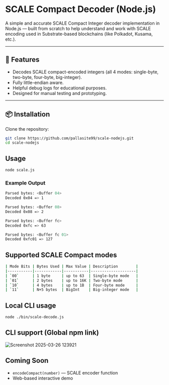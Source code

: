 # SCALE Compact Decoder (Node.js)

A simple and accurate SCALE Compact Integer decoder implementation in Node.js — built from scratch to help understand and work with SCALE encoding used in Substrate-based blockchains (like Polkadot, Kusama, etc.).

---

## 🚀 Features

- Decodes SCALE compact-encoded integers (all 4 modes: single-byte, two-byte, four-byte, big-integer).
- Fully little-endian aware.
- Helpful debug logs for educational purposes.
- Designed for manual testing and prototyping.

---

## 📦 Installation

Clone the repository:

```bash
git clone https://github.com/pallasite99/scale-nodejs.git
cd scale-nodejs
```

## Usage

```bash
node scale.js
```

### Example Output

```bash
Parsed bytes: <Buffer 04>
Decoded 0x04 => 1

Parsed bytes: <Buffer 08>
Decoded 0x08 => 2

Parsed bytes: <Buffer fc>
Decoded 0xfc => 63

Parsed bytes: <Buffer fc 01>
Decoded 0xfc01 => 127
```

## Supported SCALE Compact modes

```bash
| Mode Bits | Bytes Used | Max Value | Description        |
|-----------|------------|-----------|--------------------|
| `00`      | 1 byte     | up to 63  | Single-byte mode   |
| `01`      | 2 bytes    | up to 16K | Two-byte mode      |
| `10`      | 4 bytes    | up to 1B  | Four-byte mode     |
| `11`      | N+5 bytes  | BigInt    | Big-integer mode   |
```

## Local CLI usage

```bash
node ./bin/scale-decode.js
```

## CLI support (Global npm link)
![Screenshot 2025-03-26 123921](https://github.com/user-attachments/assets/ceca66bb-30c0-40b7-953e-0b8bd29911d0)

## Coming Soon

* `encodeCompact(number)` — SCALE encoder function
* Web-based interactive demo

